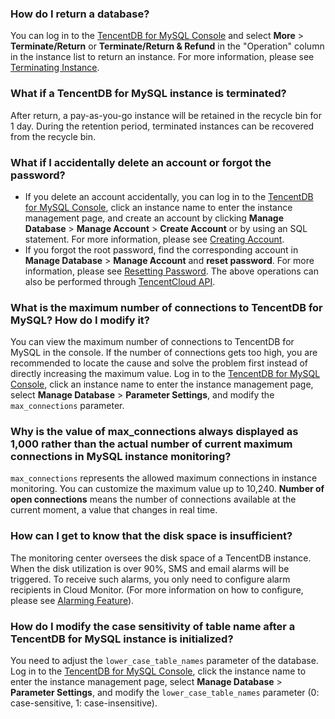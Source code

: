 ### How do I return a database?
You can log in to the [TencentDB for MySQL Console](https://console.cloud.tencent.com/cdb) and select **More** > **Terminate/Return** or **Terminate/Return & Refund** in the "Operation" column in the instance list to return an instance. For more information, please see [Terminating Instance](https://intl.cloud.tencent.com/document/product/236/31895).


<span id = "shilixiaohui"></span>
### What if a TencentDB for MySQL instance is terminated?
After return, a pay-as-you-go instance will be retained in the recycle bin for 1 day. During the retention period, terminated instances can be recovered from the recycle bin.

<span id = "zhanghaomima"></span>
### What if I accidentally delete an account or forgot the password?
- If you delete an account accidentally, you can log in to the [TencentDB for MySQL Console](https://console.cloud.tencent.com/cdb), click an instance name to enter the instance management page, and create an account by clicking **Manage Database** > **Manage Account** > **Create Account** or by using an SQL statement. For more information, please see [Creating Account](https://intl.cloud.tencent.com/document/product/236/31900).
- If you forgot the root password, find the corresponding account in **Manage Database** > **Manage Account** and **reset password**. For more information, please see [Resetting Password](https://intl.cloud.tencent.com/document/product/236/31901).
The above operations can also be performed through [TencentCloud API](https://intl.cloud.tencent.com/document/product/236/17497).

### What is the maximum number of connections to TencentDB for MySQL? How do I modify it?
You can view the maximum number of connections to TencentDB for MySQL in the console. If the number of connections gets too high, you are recommended to locate the cause and solve the problem first instead of directly increasing the maximum value.
Log in to the [TencentDB for MySQL Console](https://console.cloud.tencent.com/cdb), click an instance name to enter the instance management page, select **Manage Database** > **Parameter Settings**, and modify the `max_connections` parameter.


### Why is the value of max_connections always displayed as 1,000 rather than the actual number of current maximum connections in MySQL instance monitoring?
`max_connections` represents the allowed maximum connections in instance monitoring. You can customize the maximum value up to 10,240. **Number of open connections** means the number of connections available at the current moment, a value that changes in real time.


### How can I get to know that the disk space is insufficient?
The monitoring center oversees the disk space of a TencentDB instance. When the disk utilization is over 90%, SMS and email alarms will be triggered. To receive such alarms, you only need to configure alarm recipients in Cloud Monitor. (For more information on how to configure, please see [Alarming Feature](https://intl.cloud.tencent.com/document/product/236/8457)).


### How do I modify the case sensitivity of table name after a TencentDB for MySQL instance is initialized?
You need to adjust the `lower_case_table_names` parameter of the database.
Log in to the [TencentDB for MySQL Console](https://console.cloud.tencent.com/cdb), click the instance name to enter the instance management page, select **Manage Database** > **Parameter Settings**, and modify the `lower_case_table_names` parameter (0: case-sensitive, 1: case-insensitive).
